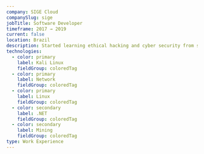 ```yaml
---
company: SIGE Cloud
companySlug: sige
jobTitle: Software Developer
timeframe: 2017 → 2019
current: false
location: Brazil
description: Started learning ethical hacking and cyber security from strach and started applying them in really world.
technologies:
  - color: primary
    label: Kali Linux
    fieldGroup: coloredTag
  - color: primary
    label: Network
    fieldGroup: coloredTag
  - color: primary
    label: Linux
    fieldGroup: coloredTag
  - color: secondary
    label: .NET
    fieldGroup: coloredTag
  - color: secondary
    label: Mining
    fieldGroup: coloredTag
type: Work Experience
---
```

